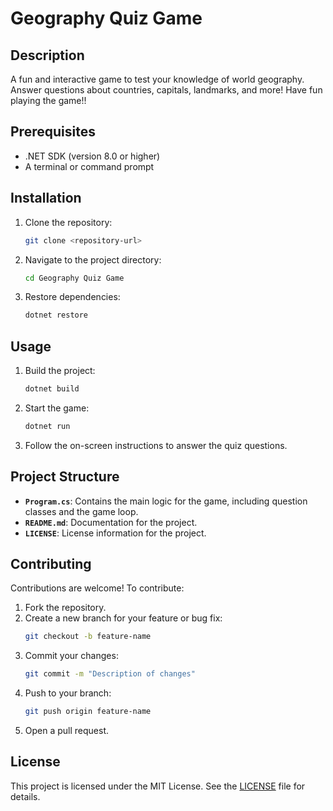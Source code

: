 # Geography Quiz Game

## Description
A fun and interactive game to test your knowledge of world geography. Answer questions about countries, capitals, landmarks, and more!
Have fun playing the game!!

## Prerequisites
- .NET SDK (version 8.0 or higher)
- A terminal or command prompt

## Installation
1. Clone the repository:
   ```bash
   git clone <repository-url>
   ```
2. Navigate to the project directory:
   ```bash
   cd Geography Quiz Game
   ```
3. Restore dependencies:
   ```bash
   dotnet restore
   ```

## Usage
1. Build the project:
   ```bash
   dotnet build
   ```
2. Start the game:
   ```bash
   dotnet run
   ```
3. Follow the on-screen instructions to answer the quiz questions.

## Project Structure
- **`Program.cs`**: Contains the main logic for the game, including question classes and the game loop.
- **`README.md`**: Documentation for the project.
- **`LICENSE`**: License information for the project.

## Contributing
Contributions are welcome! To contribute:
1. Fork the repository.
2. Create a new branch for your feature or bug fix:
   ```bash
   git checkout -b feature-name
   ```
3. Commit your changes:
   ```bash
   git commit -m "Description of changes"
   ```
4. Push to your branch:
   ```bash
   git push origin feature-name
   ```
5. Open a pull request.

## License
This project is licensed under the MIT License. See the [LICENSE](./LICENSE) file for details.
